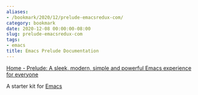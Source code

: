 ```yaml
---
aliases:
- /bookmark/2020/12/prelude-emacsredux-com/
category: bookmark
date: 2020-12-08 00:00:00-08:00
slug: prelude-emacsredux-com
tags:
- emacs
title: Emacs Prelude Documentation
---
```


[Home - Prelude: A sleek, modern, simple and powerful Emacs experience for everyone](https://prelude.emacsredux.com)

A starter kit for [Emacs](../../../card/Emacs.md)
